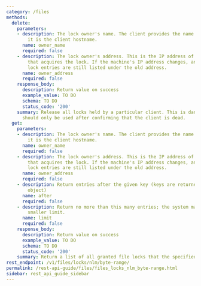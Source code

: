 ```yaml
---
category: /files
methods:
  delete:
    parameters:
    - description: The lock owner's name. The client provides the name. Typically,
        it is the client hostname.
      name: owner_name
      required: false
    - description: The lock owner's address. This is the IP address of the machine
        that acquires the lock. If the machine's IP address changes, any existing
        lock entries are still listed under the old address.
      name: owner_address
      required: false
    response_body:
      description: Return value on success
      example_value: TO DO
      schema: TO DO
      status_code: '200'
    summary: Release all locks held by a particular client. This is dangerous, and
      should only be used after confirming that the client is dead.
  get:
    parameters:
    - description: The lock owner's name. The client provides the name. Typically,
        it is the client hostname.
      name: owner_name
      required: false
    - description: The lock owner's address. This is the IP address of the machine
        that acquires the lock. If the machine's IP address changes, any existing
        lock entries are still listed under the old address.
      name: owner_address
      required: false
    - description: Return entries after the given key (keys are returned in the paging
        object)
      name: after
      required: false
    - description: Return no more than this many entries; the system may choose a
        smaller limit.
      name: limit
      required: false
    response_body:
      description: Return value on success
      example_value: TO DO
      schema: TO DO
      status_code: '200'
    summary: Return a list of all granted file locks that the specified machine owns.
rest_endpoint: /v1/files/locks/nlm/byte-range/
permalink: /rest-api-guide/files/files_locks_nlm_byte-range.html
sidebar: rest_api_guide_sidebar
---
```

